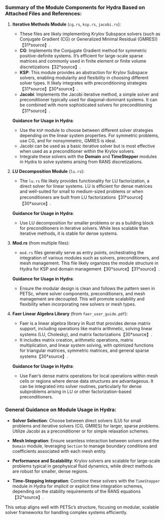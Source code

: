 ### Summary of the Module Components for Hydra Based on Attached Files and References:

1. **Iterative Methods Module** (`cg.rs`, `ksp.rs`, `jacobi.rs`):
   - These files are likely implementing Krylov Subspace solvers (such as Conjugate Gradient (CG) or Generalized Minimal Residual (GMRES))【31†source】.
   - **CG**: Implements the Conjugate Gradient method for symmetric positive-definite systems. It’s efficient for large-scale sparse matrices and commonly used in finite element or finite volume discretizations【32†source】.
   - **KSP**: This module provides an abstraction for Krylov Subspace solvers, enabling modularity and flexibility in choosing different solver types. It likely integrates with preconditioning strategies【31†source】【30†source】.
   - **Jacobi**: Implements the Jacobi iterative method, a simple solver and preconditioner typically used for diagonal-dominant systems. It can be combined with more sophisticated solvers for preconditioning【31†source】.

   **Guidance for Usage in Hydra**:
   - Use the `KSP` module to choose between different solver strategies depending on the linear system properties. For symmetric problems, use CG, and for nonsymmetric, GMRES is ideal.
   - Jacobi can be used as a basic iterative solver but is most effective when used as a preconditioner within the Krylov solvers.
   - Integrate these solvers with the **Domain** and **TimeStepper** modules in Hydra to solve systems arising from RANS discretizations.

2. **LU Decomposition Module** (`lu.rs`):
   - The `lu.rs` file likely provides functionality for LU factorization, a direct solver for linear systems. LU is efficient for dense matrices and well-suited for small to medium-sized problems or when preconditioners are built from LU factorizations【31†source】【30†source】.

   **Guidance for Usage in Hydra**:
   - Use LU decomposition for smaller problems or as a building block for preconditioners in iterative solvers. While less scalable than iterative methods, it is stable for dense systems.

3. **Mod.rs** (from multiple files):
   - `mod.rs` files generally serve as entry points, orchestrating the integration of various modules such as solvers, preconditioners, and mesh management. This file likely organizes the module structure in Hydra for KSP and domain management【30†source】【31†source】.

   **Guidance for Usage in Hydra**:
   - Ensure the modular design is clean and follows the pattern seen in PETSc, where solver components, preconditioners, and mesh management are decoupled. This will promote scalability and flexibility when incorporating new solvers or mesh types.

4. **Faer Linear Algebra Library** (from `faer_user_guide.pdf`):
   - Faer is a linear algebra library in Rust that provides dense matrix support, including operations like matrix arithmetic, solving linear systems (LU, Cholesky), and matrix factorizations【30†source】.
   - It includes matrix creation, arithmetic operations, matrix multiplication, and linear system solving, with optimized functions for triangular matrices, symmetric matrices, and general sparse systems【30†source】.

   **Guidance for Usage in Hydra**:
   - Use Faer’s dense matrix operations for local operations within mesh cells or regions where dense data structures are advantageous. It can be integrated into solver routines, particularly for dense subproblems arising in LU or other factorization-based preconditioners.

### General Guidance on Module Usage in Hydra:

- **Solver Selection**:
  Choose between direct solvers (LU) for small problems and iterative solvers (CG, GMRES) for larger, sparse problems. Utilize Jacobi as a preconditioner or for simple relaxation schemes.

- **Mesh Integration**:
  Ensure seamless interaction between solvers and the `Domain` module, leveraging `Section` to manage boundary conditions and coefficients associated with each mesh entity.

- **Performance and Scalability**:
  Krylov solvers are scalable for large-scale problems typical in geophysical fluid dynamics, while direct methods are robust for smaller, dense regions.

- **Time-Stepping Integration**:
  Combine these solvers with the `TimeStepper` module in Hydra for implicit or explicit time integration schemes, depending on the stability requirements of the RANS equations【32†source】.

This setup aligns well with PETSc’s structure, focusing on modular, scalable solver frameworks for handling complex systems efficiently.